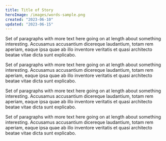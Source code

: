 ```yaml
---
title: Title of Story
heroImage: /images/words-sample.png
created: "2023-06-10"
updated: "2023-06-15"
---
```


Set of paragraphs with more text here going on at length about something interesting. Accusamus accusantium dicereque laudantium, totam rem aperiam, eaque ipsa quae ab illo inventore veritatis et quasi architecto beatae vitae dicta sunt explicabo.

Set of paragraphs with more text here going on at length about something interesting. Accusamus accusantium dicereque laudantium, totam rem aperiam, eaque ipsa quae ab illo inventore veritatis et quasi architecto beatae vitae dicta sunt explicabo.

Set of paragraphs with more text here going on at length about something interesting. Accusamus accusantium dicereque laudantium, totam rem aperiam, eaque ipsa quae ab illo inventore veritatis et quasi architecto beatae vitae dicta sunt explicabo.

Set of paragraphs with more text here going on at length about something interesting. Accusamus accusantium dicereque laudantium, totam rem aperiam, eaque ipsa quae ab illo inventore veritatis et quasi architecto beatae vitae dicta sunt explicabo.
